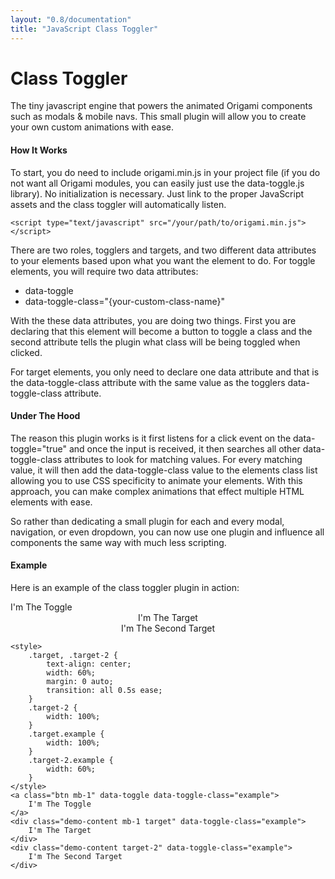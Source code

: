 ```yaml
---
layout: "0.8/documentation"
title: "JavaScript Class Toggler"
---
```


# Class Toggler
<p class="text-large">The tiny javascript engine that powers the animated Origami components such as modals & mobile navs. This small plugin will allow you to create your own custom animations with ease.</p>
<div class="mt-3 mt-5-l"></div>



#### How It Works
<p>To start, you do need to include <span class="highlight">origami.min.js</span> in your project file (if you do not want all Origami modules, you can easily just use the data-toggle.js library). No initialization is necessary. Just link to the proper JavaScript assets and the class toggler will automatically listen.</p>
<pre><code class="language-html">&lt;script type="text/javascript" src="/your/path/to/origami.min.js"&gt;&lt;/script&gt;</code></pre>
<p>There are two roles, <span class="italic">togglers</span> and <span class="italic">targets</span>, and two different data attributes to your elements based upon what you want the element to do. For <span class="bold">toggle</span> elements, you will require two data attributes:</p>
<ul>
    <li><span class="highlight">data-toggle</span></li>
    <li><span class="highlight">data-toggle-class="{your-custom-class-name}"</span></li>
</ul>
<p>With the these data attributes, you are doing two things. First you are declaring that this element will become a button to toggle a class and the second attribute tells the plugin what class will be being toggled when clicked.</p>
<p>For <span class="bold">target</span> elements, you only need to declare one data attribute and that is the <span class="highlight">data-toggle-class</span> attribute with the same value as the <span class="italic">toggler</span>s <span class="highlight">data-toggle-class</span> attribute.</p>
<div class="mt-3 mt-5-l"></div>



#### Under The Hood
<p>The reason this plugin works is it first listens for a click event on the <span class="highlight">data-toggle="true"</span> and once the input is received, it then searches all other <span class="highlight">data-toggle-class</span> attributes to look for matching values. For every matching value, it will then add the <span class="highlight">data-toggle-class</span> value to the elements class list allowing you to use CSS specificity to animate your elements. With this approach, you can make complex animations that effect multiple HTML elements with ease.</p>
<p>So rather than dedicating a small plugin for each and every modal, navigation, or even dropdown, you can now use one plugin and influence all components the same way with much less scripting.</p>
<div class="mt-3 mt-5-l"></div>



#### Example
<p>Here is an example of the class toggler plugin in action:</p>
<div class="demo-container text-center">
    <style>
        .target, .target-2 {
            text-align: center;
            width: 60%;
            margin: 0 auto;
            transition: all 0.5s ease;
        }
        .target-2 {
            width: 100%;
        }
        .target.example {
            width: 100%;
        }
        .target-2.example {
            width: 60%;
        }
    </style>
    <a class="btn mb-1" data-toggle data-toggle-class="example">I'm The Toggle</a>
    <div class="demo-content mb-1 target" data-toggle-class="example">I'm The Target</div>
    <div class="demo-content target-2" data-toggle-class="example">I'm The Second Target</div>
</div>
<pre class="mt-0"><code class="language-html">&lt;style&gt;
    .target, .target-2 {
        text-align: center;
        width: 60%;
        margin: 0 auto;
        transition: all 0.5s ease;
    }
    .target-2 {
        width: 100%;
    }
    .target.example {
        width: 100%;
    }
    .target-2.example {
        width: 60%;
    }
&lt;/style&gt;
&lt;a class="btn mb-1" data-toggle data-toggle-class="example"&gt;
    I'm The Toggle
&lt;/a&gt;
&lt;div class="demo-content mb-1 target" data-toggle-class="example"&gt;
    I'm The Target
&lt;/div&gt;
&lt;div class="demo-content target-2" data-toggle-class="example"&gt;
    I'm The Second Target
&lt;/div&gt;</code></pre>
